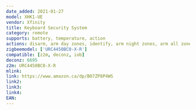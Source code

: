```yaml
---
date_added: 2021-01-27
model: XHK1-UE
vendor: Xfinity
title: Keyboard Security System
category: remote
supports: battery, temperature, action
actions: disarm, arm day zones, identify, arm night zones, arm all zones, invalid code, emergency
zigbeemodel: ['URC4450BC0-X-R']
compatible: [z2m, deconz, iob]
deconz: 6695
z2m: URC4450BC0-X-R
mlink: 
link: https://www.amazon.ca/dp/B07ZP8P4WS
link2: 
link3: 
link4: 
EAN: 
---
```


